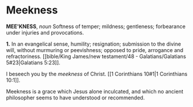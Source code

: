 # Meekness

**MEE'KNESS**, _noun_ Softness of temper; mildness; gentleness; forbearance under injuries and provocations.

**1.** In an evangelical sense, humility; resignation; submission to the divine will, without murmuring or peevishness; opposed to pride, arrogance and refractoriness. [[bible/King James/new testament/48 - Galatians/Galatians 5#23|Galatians 5:23]].

I beseech you by the _meekness_ of Christ. [[1 Corinthians 10#1|1 Corinthians 10:1]].

Meekness is a grace which Jesus alone inculcated, and which no ancient philosopher seems to have understood or recommended.